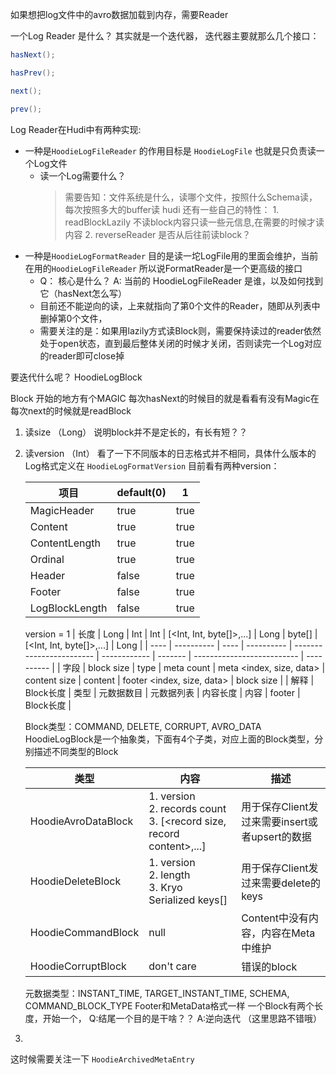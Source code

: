 如果想把log文件中的avro数据加载到内存，需要Reader

一个Log Reader 是什么？ 其实就是一个迭代器，
迭代器主要就那么几个接口：

```java
hasNext();

hasPrev();

next();

prev();

```

Log Reader在Hudi中有两种实现:

* 一种是`HoodieLogFileReader` 的作用目标是 `HoodieLogFile` 也就是只负责读一个Log文件
    * 读一个Log需要什么？
        > 需要告知：文件系统是什么，读哪个文件，按照什么Schema读，每次按照多大的buffer读
        > hudi 还有一些自己的特性：
            1. readBlockLazily 不读block内容只读一些元信息,在需要的时候才读内容
            2. reverseReader 是否从后往前读block？
* 一种是`HoodieLogFormatReader` 目的是读一坨LogFile用的里面会维护，当前在用的`HoodieLogFileReader` 所以说FormatReader是一个更高级的接口
  * Q： 核心是什么？ A: 当前的 HoodieLogFileReader 是谁，以及如何找到它（hasNext怎么写）
  * 目前还不能逆向的读，上来就指向了第0个文件的Reader，随即从列表中删掉第0个文件，
  * 需要关注的是：如果用lazily方式读Block则，需要保持读过的reader依然处于open状态，直到最后整体关闭的时候才关闭，否则读完一个Log对应的reader即可close掉


要迭代什么呢？ HoodieLogBlock

Block 开始的地方有个MAGIC
每次hasNext的时候目的就是看看有没有Magic在
每次next的时候就是readBlock
1. 读size （Long） 说明block并不是定长的，有长有短？？
2. 读version （Int） 看了一下不同版本的日志格式并不相同，具体什么版本的Log格式定义在 `HoodieLogFormatVersion` 
   目前看有两种version：
   
   | 项目           | default(0) | 1    |
   | -------------- | ---------- | ---- |
   | MagicHeader    | true       | true |
   | Content        | true       | true |
   | ContentLength  | true       | true |
   | Ordinal        | true       | true |
   | Header         | false      | true |
   | Footer         | false      | true |
   | LogBlockLength | false      | true |

    version = 1
   | 长度 | Long       | Int  | Int        | [<Int, Int, byte[]>,...] | Long         | byte[]  | [<Int, Int, byte[]>,...]   | Long       |
   | ---- | ---------- | ---- | ---------- | ------------------------ | ------------ | ------- | -------------------------- | ---------- |
   | 字段 | block size | type | meta count | meta <index, size, data> | content size | content | footer <index, size, data> | block size |
   | 解释 | Block长度  | 类型 | 元数据数目 | 元数据列表               | 内容长度     | 内容    | footer                     | Block长度  |

   Block类型：COMMAND, DELETE, CORRUPT, AVRO_DATA 
   HoodieLogBlock是一个抽象类，下面有4个子类，对应上面的Block类型，分别描述不同类型的Block

   | 类型                | 内容                                                                      | 描述                                           |
   | ------------------- | ------------------------------------------------------------------------- | ---------------------------------------------- |
   | HoodieAvroDataBlock | 1. version<br>2. records count <br>3. [<record size, record content>,...] | 用于保存Client发过来需要insert或者upsert的数据 |
   | HoodieDeleteBlock   | 1. version<br>2. length <br>3. Kryo Serialized keys[]                     | 用于保存Client发过来需要delete的keys           |
   | HoodieCommandBlock  | null                                                                      | Content中没有内容，内容在Meta中维护            |
   | HoodieCorruptBlock  | don't care                                                                | 错误的block                                    |
    

   元数据类型：INSTANT_TIME, TARGET_INSTANT_TIME, SCHEMA, COMMAND_BLOCK_TYPE
   Footer和MetaData格式一样
   一个Block有两个长度，开始一个， Q:结尾一个目的是干啥？？ A:逆向迭代 （这里思路不错哦）
   
3. 


这时候需要关注一下 `HoodieArchivedMetaEntry`